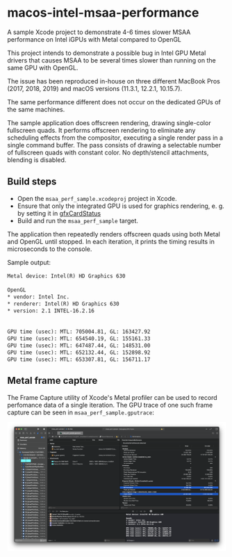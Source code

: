 # macos-intel-msaa-performance
A sample Xcode project to demonstrate 4-6 times slower MSAA performance on Intel iGPUs with Metal compared to OpenGL

This project intends to demonstrate a possible bug in Intel GPU Metal drivers that causes MSAA to be several times slower than running on the same GPU with OpenGL.

The issue has been reproduced in-house on three different MacBook Pros (2017, 2018, 2019) and macOS versions (11.3.1, 12.2.1, 10.15.7).

The same performance different does not occur on the dedicated GPUs of the same machines.

The sample application does offscreen rendering, drawing single-color fullscreen quads.
It performs offscreen rendering to eliminate any scheduling effects from the compositor, executing a single render pass in a single command buffer.
The pass consists of drawing a selectable number of fullscreen quads with constant color.
No depth/stencil attachments, blending is disabled.

## Build steps
- Open the `msaa_perf_sample.xcodeproj` project in Xcode.
- Ensure that only the integrated GPU is used for graphics rendering, e. g. by setting it in [gfxCardStatus](https://gfx.io/)
- Build and run the `msaa_perf_sample` target.

The application then repeatedly renders offscreen quads using both Metal and OpenGL until stopped. In each iteration, it prints the timing results in microseconds to the console.

Sample output:
```
Metal device: Intel(R) HD Graphics 630

OpenGL
* vendor: Intel Inc.
* renderer: Intel(R) HD Graphics 630
* version: 2.1 INTEL-16.2.16


GPU time (usec): MTL: 705004.81, GL: 163427.92
GPU time (usec): MTL: 654540.19, GL: 155161.33
GPU time (usec): MTL: 647487.44, GL: 148531.00
GPU time (usec): MTL: 652132.44, GL: 152898.92
GPU time (usec): MTL: 653307.81, GL: 156711.17
```

## Metal frame capture
The Frame Capture utility of Xcode's Metal profiler can be used to record perfomance data of a single iteration.
The GPU trace of one such frame capture can be seen in `msaa_perf_sample.gputrace`:

![Screenshot of the GPU profile](xcode_gputrace_screenshot.png "GPU trace in Xcode. Note the number of FS Iterations and Pixels Stored.")
